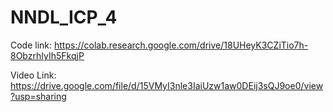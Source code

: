 # NNDL_ICP_4
Code link: https://colab.research.google.com/drive/18UHeyK3CZiTio7h-8ObzrhIyIh5FkqjP

Video Link: https://drive.google.com/file/d/15VMyI3nle3IaiUzw1aw0DEij3sQJ9oe0/view?usp=sharing
